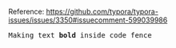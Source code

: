 Reference: https://github.com/typora/typora-issues/issues/3350#issuecomment-599039986

<pre>
Making text <b>bold</b> inside code fence
</pre>

